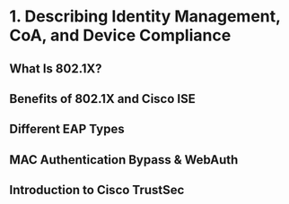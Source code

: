 # 1. Describing Identity Management, CoA, and Device Compliance

## What Is 802.1X?

## Benefits of 802.1X and Cisco ISE

## Different EAP Types

## MAC Authentication Bypass & WebAuth

## Introduction to Cisco TrustSec


